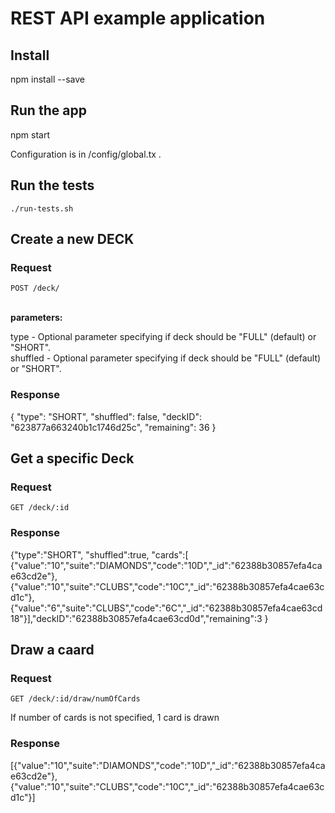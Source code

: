 # REST API example application


## Install
npm install --save 


## Run the app
npm start

Configuration is in /config/global.tx . 


## Run the tests

    ./run-tests.sh

## Create a new DECK

### Request

`POST /deck/` 


<br/>
<b>parameters: </b>

  type   - Optional parameter specifying if deck should be "FULL" (default) or "SHORT". <br/>
  shuffled   - Optional parameter specifying if deck should be "FULL" (default) or "SHORT". <br/>


### Response
{
    "type": "SHORT",
    "shuffled": false,
    "deckID": "623877a663240b1c1746d25c",
    "remaining": 36
}



## Get a specific Deck

### Request

`GET /deck/:id`

   

### Response

 {"type":"SHORT",
 "shuffled":true,
 "cards":[
 {"value":"10","suite":"DIAMONDS","code":"10D","_id":"62388b30857efa4cae63cd2e"},            {"value":"10","suite":"CLUBS","code":"10C","_id":"62388b30857efa4cae63cd1c"},{"value":"6","suite":"CLUBS","code":"6C","_id":"62388b30857efa4cae63cd18"}],"deckID":"62388b30857efa4cae63cd0d","remaining":3
 }


## Draw a caard

### Request

`GET /deck/:id/draw/numOfCards`

 <p>
   If number of cards is not specified, 1 card is drawn

### Response


[{"value":"10","suite":"DIAMONDS","code":"10D","_id":"62388b30857efa4cae63cd2e"},{"value":"10","suite":"CLUBS","code":"10C","_id":"62388b30857efa4cae63cd1c"}]
